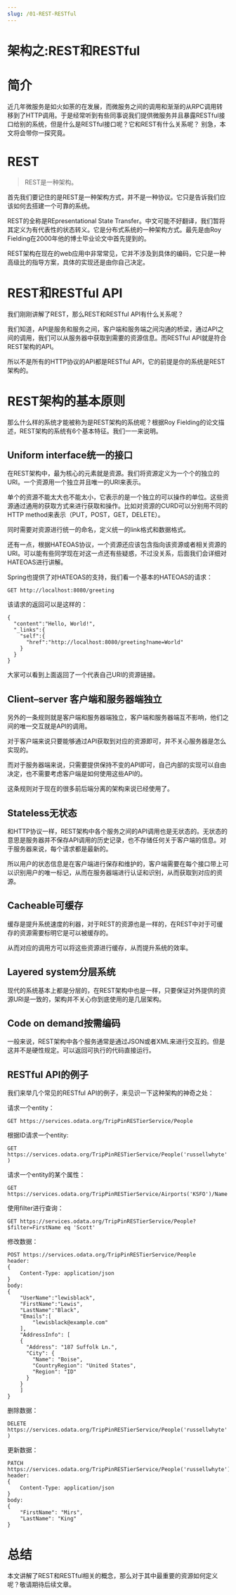 ```yaml
---
slug: /01-REST-RESTful
---
```


# 架构之:REST和RESTful



# 简介

近几年微服务是如火如荼的在发展，而微服务之间的调用和渐渐的从RPC调用转移到了HTTP调用。于是经常听到有些同事说我们提供微服务并且暴露RESTful接口给别的系统，但是什么是RESTful接口呢？它和REST有什么关系呢？
别急，本文将会带你一探究竟。

# REST

> REST是一种架构。

首先我们要记住的是REST是一种架构方式，并不是一种协议。它只是告诉我们应该如何去搭建一个可靠的系统。

REST的全称是REpresentational State Transfer。中文可能不好翻译，我们暂将其定义为有代表性的状态转义。它是分布式系统的一种架构方式。最先是由Roy Fielding在2000年他的博士毕业论文中首先提到的。

REST架构在现在的web应用中非常常见，它并不涉及到具体的编码，它只是一种高级比的指导方案，具体的实现还是由你自己决定。

# REST和RESTful API

我们刚刚讲解了REST，那么REST和RESTful API有什么关系呢？

我们知道，API是服务和服务之间，客户端和服务端之间沟通的桥梁，通过API之间的调用，我们可以从服务器中获取到需要的资源信息。而RESTful API就是符合REST架构的API。

所以不是所有的HTTP协议的API都是RESTful API，它的前提是你的系统是REST架构的。

# REST架构的基本原则

那么什么样的系统才能被称为是REST架构的系统呢？根据Roy Fielding的论文描述，REST架构的系统有6个基本特征。我们一一来说明。

## Uniform interface统一的接口

在REST架构中，最为核心的元素就是资源。我们将资源定义为一个个的独立的URI。一个资源用一个独立并且唯一的URI来表示。

单个的资源不能太大也不能太小，它表示的是一个独立的可以操作的单位。这些资源通过通用的获取方式来进行获取和操作。比如对资源的CURD可以分别用不同的HTTP method来表示（PUT，POST，GET，DELETE）。

同时需要对资源进行统一的命名，定义统一的link格式和数据格式。

还有一点，根据HATEOAS协议，一个资源还应该包含指向该资源或者相关资源的URI。可以能有些同学现在对这一点还有些疑惑，不过没关系，后面我们会详细对HATEOAS进行讲解。

Spring也提供了对HATEOAS的支持，我们看一个基本的HATEOAS的请求：

`GET http://localhost:8080/greeting`

该请求的返回可以是这样的：

```
{
  "content":"Hello, World!",
  "_links":{
    "self":{
      "href":"http://localhost:8080/greeting?name=World"
    }
  }
}

```

大家可以看到上面返回了一个代表自己URI的资源链接。

## Client–server 客户端和服务器端独立

另外的一条规则就是客户端和服务器端独立，客户端和服务器端互不影响，他们之间的唯一交互就是API的调用。

对于客户端来说只要能够通过API获取到对应的资源即可，并不关心服务器是怎么实现的。

而对于服务器端来说，只需要提供保持不变的API即可，自己内部的实现可以自由决定，也不需要考虑客户端是如何使用这些API的。

这条规则对于现在的很多前后端分离的架构来说已经使用了。

## Stateless无状态

和HTTP协议一样，REST架构中各个服务之间的API调用也是无状态的。无状态的意思是服务器并不保存API调用的历史记录，也不存储任何关于客户端的信息。对于服务器来说，每个请求都是最新的。

所以用户的状态信息是在客户端进行保存和维护的，客户端需要在每个接口带上可以识别用户的唯一标记，从而在服务器端进行认证和识别，从而获取到对应的资源。

## Cacheable可缓存 

缓存是提升系统速度的利器，对于REST的资源也是一样的，在REST中对于可缓存的资源需要标明它是可以被缓存的。

从而对应的调用方可以将这些资源进行缓存，从而提升系统的效率。

## Layered system分层系统

现代的系统基本上都是分层的，在REST架构中也是一样，只要保证对外提供的资源URI是一致的，架构并不关心你到底使用的是几层架构。

## Code on demand按需编码

一般来说，REST架构中各个服务通常是通过JSON或者XML来进行交互的。但是这并不是硬性规定。可以返回可执行的代码直接运行。

## RESTful API的例子

我们来举几个常见的RESTful API的例子，来见识一下这种架构的神奇之处：

请求一个entity：

`GET https://services.odata.org/TripPinRESTierService/People`

根据ID请求一个entity:

`GET https://services.odata.org/TripPinRESTierService/People('russellwhyte')`

请求一个entity的某个属性：

`GET https://services.odata.org/TripPinRESTierService/Airports('KSFO')/Name `

使用filter进行查询：

`GET https://services.odata.org/TripPinRESTierService/People?$filter=FirstName eq 'Scott'`

修改数据：

```
POST https://services.odata.org/TripPinRESTierService/People
header:
{
	Content-Type: application/json
}
body:
{
    "UserName":"lewisblack",
    "FirstName":"Lewis",
    "LastName":"Black",
    "Emails":[
        "lewisblack@example.com"
    ],
    "AddressInfo": [
    {
      "Address": "187 Suffolk Ln.",
      "City": {
        "Name": "Boise",
        "CountryRegion": "United States",
        "Region": "ID"
      }
    }
    ]
}

```

删除数据：

`DELETE https://services.odata.org/TripPinRESTierService/People('russellwhyte')`

更新数据：

```
PATCH https://services.odata.org/TripPinRESTierService/People('russellwhyte')
header:
{
	Content-Type: application/json
}
body:
{
    "FirstName": "Mirs",
    "LastName": "King"
}
```

# 总结

本文讲解了REST和RESTful相关的概念，那么对于其中最重要的资源如何定义呢？敬请期待后续文章。
